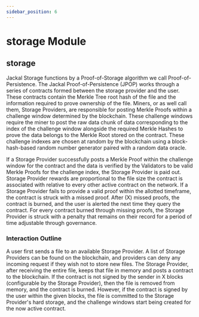 ```yaml
---
sidebar_position: 6
---
```

# storage Module

## storage
Jackal Storage functions by a Proof-of-Storage algorithm we call Proof-of-Persistence. The Jackal Proof-of-Persistence (JPOP) works through a series of contracts formed between the storage provider and the user. These contracts contain the Merkle Tree root hash of the file and the information required to prove ownership of the file. Miners, or as well call them, Storage Providers, are responsible for posting Merkle Proofs within a challenge window determined by the blockchain. These challenge windows require the miner to post the raw data chunk of data corresponding to the index of the challenge window alongside the required Merkle Hashes to prove the data belongs to the Merkle Root stored on the contract. These challenge indexes are chosen at random by the blockchain using a block-hash-based random number generator paired with a random data oracle.

If a Storage Provider successfully posts a Merkle Proof within the challenge window for the contract and the data is verified by the Validators to be valid Merkle Proofs for the challenge index, the Storage Provider is paid out. Storage Provider rewards are proportional to the file size the contract is associated with relative to every other active contract on the network. If a Storage Provider fails to provide a valid proof within the allotted timeframe, the contract is struck with a missed proof. After (X) missed proofs, the contract is burned, and the user is alerted the next time they query the contract. For every contract burned through missing proofs, the Storage Provider is struck with a penalty that remains on their record for a period of time adjustable through governance.

### Interaction Outline
A user first sends a file to an available Storage Provider. A list of Storage Providers can be found on the blockchain, and providers can deny any incoming request if they wish not to store new files. The Storage Provider, after receiving the entire file, keeps that file in memory and posts a contract to the blockchain. If the contract is not signed by the sender in X blocks (configurable by the Storage Provider), then the file is removed from memory, and the contract is burned. However, if the contract is signed by the user within the given blocks, the file is committed to the Storage Provider's hard storage, and the challenge windows start being created for the now active contract.